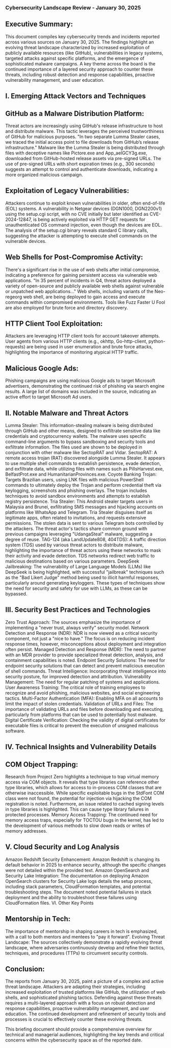 ### Cybersecurity Landscape Review - January 30, 2025

## Executive Summary:

This document compiles key cybersecurity trends and incidents reported across various sources on January 30, 2025. The findings highlight an evolving threat landscape characterized by increased exploitation of publicly available resources (like GitHub), vulnerabilities in legacy systems, targeted attacks against specific platforms, and the emergence of sophisticated malware campaigns. A key theme across the board is the continued importance of a layered security approach to counter these threats, including robust detection and response capabilities, proactive vulnerability management, and user education.

## I. Emerging Attack Vectors and Techniques

## GitHub as a Malware Distribution Platform: 
Threat actors are increasingly using GitHub's release infrastructure to host and distribute malware. This tactic leverages the perceived trustworthiness of GitHub for malicious purposes.
"In two separate Lumma Stealer cases, we traced the initial access point to file downloads from GitHub’s release infrastructure."
Malware like the Lumma Stealer is being distributed through files with deceptive names like Pictore.exe and App_aeIGCY3g.exe, downloaded from GitHub-hosted release assets via pre-signed URLs.
The use of pre-signed URLs with short expiration times (e.g., 300 seconds) suggests an attempt to control and authenticate downloads, indicating a more organized malicious campaign.

## Exploitation of Legacy Vulnerabilities: 
Attackers continue to exploit known vulnerabilities in older, often end-of-life (EOL) systems.
A vulnerability in Netgear devices (DGN1000, DGN2200v1) using the setup.cgi script, with no CVE initially but later identified as CVE-2024-12847, is being actively exploited via HTTP GET requests for unauthenticated OS command injection, even though the devices are EOL.
The analysis of the setup.cgi binary reveals standard C library calls, suggesting the attacker is attempting to execute shell commands on the vulnerable devices.

## Web Shells for Post-Compromise Activity: 
There's a significant rise in the use of web shells after initial compromise, indicating a preference for gaining persistent access via vulnerable web applications.
"In 35 percent of incidents in Q4, threat actors deployed a variety of open-source and publicly available web shells against vulnerable or unpatched web applications..."
Web shells, including variants of the Neo-regeorg web shell, are being deployed to gain access and execute commands within compromised environments. Tools like Fuzz Faster U Fool are also employed for brute force and directory discovery.

## HTTP Client Tool Exploitation: 
Attackers are leveraging HTTP client tools for account takeover attempts.
User agents from various HTTP clients (e.g., okhttp, Go-http-client, python-requests) are being used in user enumeration and brute force attacks, highlighting the importance of monitoring atypical HTTP traffic.

## Malicious Google Ads: 
Phishing campaigns are using malicious Google ads to target Microsoft advertisers, demonstrating the continued risk of phishing via search engine results.
A large list of domains was included in the source, indicating an active effort to target Microsoft Ad users.

## II. Notable Malware and Threat Actors

Lumma Stealer: This information-stealing malware is being distributed through GitHub and other means, designed to exfiltrate sensitive data like credentials and cryptocurrency wallets.
The malware uses specific command-line arguments to bypass sandboxing and security tools and exfiltrate information.
The files used are shown to be deployed in conjunction with other malware like SectopRAT and Vidar.
SectopRAT: A remote access trojan (RAT) discovered alongside Lumma Stealer. It appears to use multiple shell commands to establish persistence, evade detection, and exfiltrate data, while utilizing files with names such as PillsHarvest.exe, BelfastProt.exe and HumanitarianProvinces.exe.
Coyote Banking Trojan: Targets Brazilian users, using LNK files with malicious PowerShell commands to ultimately deploy the Trojan and perform credential theft via keylogging, screenshots and phishing overlays.
The trojan includes techniques to avoid sandbox environments and attempts to establish registry persistence.
Tria Stealer: This Android stealer targets users in Malaysia and Brunei, exfiltrating SMS messages and hijacking accounts on platforms like WhatsApp and Telegram.
Tria Stealer disguises itself as legitimate apps, often related to invitations, and requests extensive permissions. The stolen data is sent to various Telegram bots controlled by the attackers.
The threat actor's tactics share common ground with previous campaigns leveraging "UdangaSteal" malware, suggesting a degree of reuse.
TAG-124 (aka LandUpdate808, 404TDS): A traffic direction system (TDS) used by various threat actors to distribute malware, highlighting the importance of threat actors using these networks to mask their activity and evade detection.
TDS networks redirect web traffic to malicious destinations based on various parameters.
DeepSeek Jailbreaking: The vulnerability of Large Language Models (LLMs) like DeepSeek is being highlighted, with successful "jailbreak" techniques such as the "Bad Likert Judge" method being used to illicit harmful responses, particularly around generating keyloggers.
These types of techniques show the need for security and safety for use with LLMs, as these can be bypassed.

## III. Security Best Practices and Technologies

Zero Trust Approach: The sources emphasize the importance of implementing a "never trust, always verify" security model.
Network Detection and Response (NDR): NDR is now viewed as a critical security component, not just a "nice to have." The focus is on reducing incident response times, however, misconceptions about deployment and integration often persist.
Managed Detection and Response (MDR): The need to partner with an MDR provider to provide specialized threat detection, analysis, and containment capabilities is noted.
Endpoint Security Solutions: The need for endpoint security solutions that can detect and prevent malicious execution of shell commands.
Threat Intelligence: Incorporating threat intelligence into security posture, for improved detection and attribution.
Vulnerability Management: The need for regular patching of systems and applications.
User Awareness Training: The critical role of training employees to recognize and avoid phishing, malicious websites, and social engineering tactics.
Multi-Factor Authentication (MFA): Enabling MFA on all accounts to limit the impact of stolen credentials.
Validation of URLs and Files: The importance of validating URLs and files before downloading and executing, particularly from platforms that can be used to potentially host malware.
Digital Certificate Verification: Checking the validity of digital certificates for executable files is critical to prevent the execution of unsigned malicious software.

## IV. Technical Insights and Vulnerability Details

## COM Object Trapping: 
Research from Project Zero highlights a technique to trap virtual memory access via COM objects. It reveals that type libraries can reference other type libraries, which allows for access to in-process COM classes that are otherwise inaccessible.
While specific exploitable bugs in the StdFont COM class were not found, the potential for injection via hijacking the COM registration is noted.
Furthermore, an issue related to cached signing levels in type libraries is highlighted. This can cause type library failures in protected processes.
Memory Access Trapping: The continued need for memory access traps, especially for TOCTOU bugs in the kernel, has led to the development of various methods to slow down reads or writes of memory addresses.

## V. Cloud Security and Log Analysis

Amazon Redshift Security Enhancement: Amazon Redshift is changing its default behavior in 2025 to enhance security, although the specific changes were not detailed within the provided text.
Amazon OpenSearch and Security Lake Integration: The documentation on deploying Amazon OpenSearch clusters for Security Lake logs details the setup process, including stack parameters, CloudFormation templates, and potential troubleshooting steps.
The document noted potential failures in stack deployment and the ability to troubleshoot these failures using CloudFormation files.
VI. Other Key Points

## Mentorship in Tech: 

The importance of mentorship in shaping careers in tech is emphasized, with a call to both mentors and mentees to "pay it forward".
Evolving Threat Landscape: The sources collectively demonstrate a rapidly evolving threat landscape, where adversaries continuously develop and refine their tactics, techniques, and procedures (TTPs) to circumvent security controls.

## Conclusion:

The reports from January 30, 2025, paint a picture of a complex and active threat landscape. Attackers are adapting their strategies, including increased exploitation of trusted platforms like GitHub, the utilization of web shells, and sophisticated phishing tactics. Defending against these threats requires a multi-layered approach with a focus on robust detection and response capabilities, proactive vulnerability management, and user education. The continued development and refinement of security tools and processes is crucial to effectively counter these evolving threats.

This briefing document should provide a comprehensive overview for technical and managerial audiences, highlighting the key trends and critical concerns within the cybersecurity space as of the reported date.
